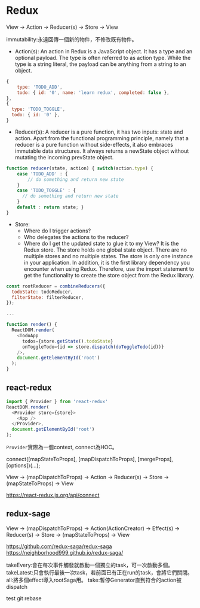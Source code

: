 # Redux

View -> Action -> Reducer(s) -> Store -> View

immutability:永遠回傳一個新的物件，不修改既有物件。

- Action(s): An action in Redux is a JavaScript object. It has a type and an optional payload. The type is often referred to as action type. While the type is a string literal, the payload can be anything from a string to an object.

```javascript
{
    type: 'TODO_ADD',
    todo: { id: '0', name: 'learn redux', completed: false },
},
{
  type: 'TODO_TOGGLE',
  todo: { id: '0' },
}
```

- Reducer(s): A reducer is a pure function, it has two inputs: state and action. Apart from the functional programming principle, namely that a reducer is a pure function without side-effects, it also embraces immutable data structures. It always returns a newState object without mutating the incoming prevState object.

```javascript
function reducer(state, action) { switch(action.type) {
    case 'TODO_ADD' : {
        // do something and return new state
    }
    case 'TODO_TOGGLE' : {
      // do something and return new state
    }
    default : return state; }
}
```

- Store:
  - Where do I trigger actions?
  - Who delegates the actions to the reducer?
  - Where do I get the updated state to glue it to my View?
  It is the Redux store. The store holds one global state object. There are no multiple stores and no multiple states. The store is only one instance in your application. In addition, it is the first library dependency you encounter when using Redux. Therefore, use the import statement to get the functionality to create the store object from the Redux library.

```javascript
const rootReducer = combineReducers({
  todoState: todoReducer,
  filterState: filterReducer,
});

...

function render() {
  ReactDOM.render(
    <TodoApp
      todos={store.getState().todoState}
      onToggleTodo={id => store.dispatch(doToggleTodo(id))}
    />,
    document.getElementById('root')
  );
}
```

## react-redux

```javascript
import { Provider } from 'react-redux'
ReactDOM.render(
  <Provider store={store}>
    <App />
  </Provider>,
  document.getElementById('root')
);
```

`Provider`實際為一個context, connect為HOC。

connect([mapStateToProps], [mapDispatchToProps], [mergeProps], [options])(...);

View -> (mapDispatchToProps) -> Action -> Reducer(s) -> Store -> (mapStateToProps) -> View

https://react-redux.js.org/api/connect

## redux-sage

View -> (mapDispatchToProps) -> Action(ActionCreator) -> Effect(s)  -> Reducer(s) -> Store -> (mapStateToProps) -> View

https://github.com/redux-saga/redux-saga
https://neighborhood999.github.io/redux-saga/

takeEvery:會在每次事件觸發就啟動一個獨立的task，可一次啟動多個。
takeLatest:只會執行最後一次task，若前面已有正在run的task，會將它們關閉。
all:將多個effect導入rootSaga用。
take:暫停Generator直到符合的action被dispatch

test git rebase